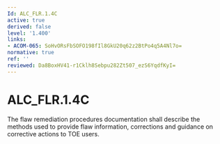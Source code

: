 ```yaml
---
Id: ALC_FLR.1.4C
active: true
derived: false
level: '1.400'
links:
- ACOM-065: SoHvORsFbSOFO198fIl8GkU20q62z2BtPo4q5A4Nl7o=
normative: true
ref: ''
reviewed: Da8BoxHV41-r1Cklh8Sebpu282Zt507_ezS6YqdfKyI=
---
```


# ALC_FLR.1.4C

The flaw remediation procedures documentation shall describe the methods used to provide flaw information, corrections and guidance on corrective actions to TOE users.
